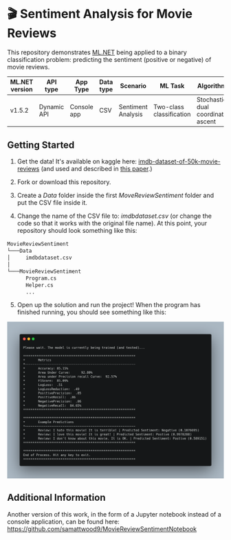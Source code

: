 # :clapper: Sentiment Analysis for Movie Reviews

This repository demonstrates [ML.NET](https://www.microsoft.com/net/learn/apps/machine-learning-and-ai/ml-dotnet) being applied to a binary classification problem: predicting the sentiment (positive or negative) of movie reviews.

| ML.NET version | API type          | App Type    | Data type | Scenario            | ML Task                   | Algorithm                  |
|----------------|-------------------|-------------|-----------|---------------------|---------------------------|-----------------------------|
| v1.5.2         | Dynamic API       | Console app | CSV       | Sentiment Analysis  | Two-class  classification | Stochastic dual coordinate ascent |

## Getting Started

1) Get the data! It's available on kaggle here: [imdb-dataset-of-50k-movie-reviews](https://www.kaggle.com/lakshmi25npathi/imdb-dataset-of-50k-movie-reviews) (and used and described in [this paper](https://scholar.google.com/scholar?hl=en&as_sdt=0%2C5&q=Learning+Word+Vectors+for+Sentiment+Analysis&btnG=).)

2) Fork or download this repository.

3) Create a *Data* folder inside the first *MoveReviewSentiment* folder and put the CSV file inside it.

4) Change the name of the CSV file to: *imdbdataset.csv* (or change the code so that it works with the original file name). At this point, your repository should look something like this:

```
MovieReviewSentiment
└───Data
│     imdbdataset.csv
│ 
└───MovieReviewSentiment
      Program.cs
      Helper.cs
      ...
```

5) Open up the solution and run the project! When the program has finished running, you should see something like this:

![Image of output](output.png)

## Additional Information

Another version of this work, in the form of a Jupyter notebook instead of a console application, can be found here: https://github.com/samattwood9/MovieReviewSentimentNotebook
